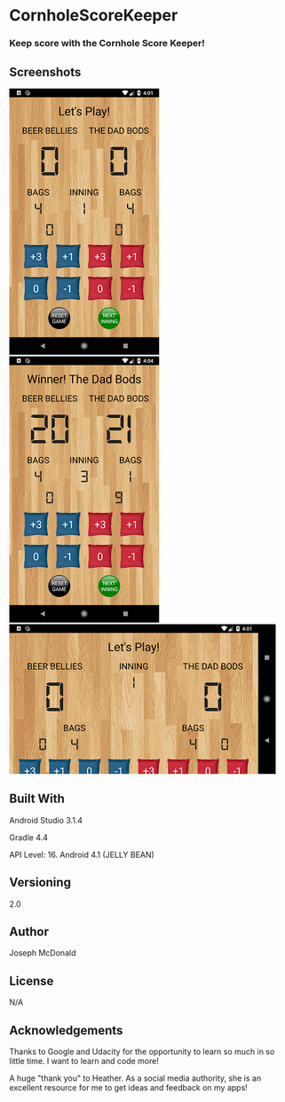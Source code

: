 # CornholeScoreKeeper

### Keep score with the Cornhole Score Keeper!

## Screenshots

![Screenshot](/app/screenshots/Screenshot_Main.png) ![Screenshot](/app/screenshots/Screenshot_Win.png) ![Screenshot](/app/screenshots/Screenshot_Land.png)

## Built With

Android Studio 3.1.4

Gradle 4.4

API Level: 16. Android 4.1 (JELLY BEAN)

## Versioning

2.0

## Author

Joseph McDonald

## License

N/A

## Acknowledgements

Thanks to Google and Udacity for the opportunity to learn so much in so little time. I want to learn and code more!

A huge "thank you" to Heather. As a social media authority, she is an excellent resource for me to get ideas and feedback on my apps!

